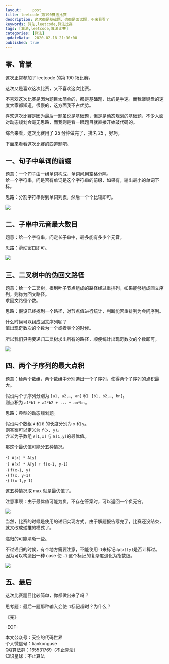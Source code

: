 ```yaml
---   
layout:     post  
title: leetcode 第190算法比赛
description: 这次都是基础题，也都是面试题，不来看看？  
keywords: 算法,leetcode,算法比赛  
tags: [算法,leetcode,算法比赛]    
categories: [算法]  
updateData:  2020-02-18 21:30:00  
published: true  
---  
```



## 零、背景  


这次正常参加了 leetcode 的第 190 场比赛。  


这次又是喜欢这次比赛，又不喜欢这次比赛。  


不喜欢这次比赛是因为题目太简单的，都是基础题，比的是手速。而我敲键盘的速度大家都知道，很慢的，这方面我不占优势。  


喜欢这次比赛是因为最后一题虽说是基础题，但是是动态规划的基础题，不少人面对动态规划会毫无思路，而我则是看一眼题目就直接开始敲代码的。  



综合来看，这次比赛用了 25 分钟做完了，排名 25 ，好巧。  


下面来看看这次比赛的四道题吧。  


## 一、句子中单词的前缀  


题意：一个句子由一组单词构成，单词间用空格分隔。  
给一个字符串，问是否有单词是这个字符串的前缀，如果有，输出最小的单词下标。  


思路：分割字符串得到单词列表，然后一个个比较即可。  



![](http://res2020.tiankonguse.com/images/2020/05/24/001.png)  


## 二、子串中元音最大数目  


题意：给一个字符串，问定长子串中，最多能有多少个元音。  


思路：滑动窗口即可。  


![](http://res2020.tiankonguse.com/images/2020/05/24/002.png)  


## 三、二叉树中的伪回文路径  


题意：给一个二叉树，根到叶子节点组成的路径经过重排列，如果能够组成回文序列，则称为回文路径。  
求回文路径个数。  


思路：假设已经找到一个路径，对节点值进行统计，判断能否重排列为会问序列。  


什么时候可以组成回文序列呢？  
值出现奇数次的个数为一个或者零个的时候。  


所以我们只需要递归二叉树求出所有的路径，顺便统计出现奇数次的个数即可。  


![](http://res2020.tiankonguse.com/images/2020/05/24/003.png)  


## 四、两个子序列的最大点积  


题意：给两个数组，两个数组中分别选出一个子序列，使得两个子序列的点积最大。  


假设两个子序列分别为 `[a1, a2,…, an]` 和 ` [b1, b2,…, bn]`。  
则点积为 `a1*b1 + a2*b2 + ... + an*bn`。  


思路：典型的动态规划题。  


假设两个数组 `A` 和 `B` 的长度分别为 `x` 和 `y`。  
则答案可以定义为 `f(x, y)`。  
含义为子数组 `A[1,x]` 与 `B[1,y]`的最优值。  


那这个最优值可能分五种情况。  


-）`A[x] * A[y]`  
-）`A[x] * A[y] + f(x-1, y-1)`  
-) `f(x-1, y)`  
-) `f(x, y-1)`  
-) `f(x-1,y-1)`  


这五种情况取 max 就是最优值了。  


注意事项：由于最优值可能为负，不存在答案时，可以返回一个负无穷。  


![](http://res2020.tiankonguse.com/images/2020/05/24/004.png)  


当然，比赛的时候是使用的递归实现方式，由于解题报告写完了，比赛还没结束，就又改成递推的模式了。  



递归的可能清晰一些。  


不过递归的时候，有个地方需要注意，不能使用`-1`来标记`dp[x][y]`是否计算过。  
因为可以构造出一种 case 使 `-1` 这个标记的复杂度退化为指数级。  



![](http://res2020.tiankonguse.com/images/2020/05/24/005.png)  


## 五、最后  


这次比赛题目比较简单，你都做出来了吗？  


思考题：最后一题那种输入会使`-1`标记超时？为什么？  






《完》  


-EOF-  



本文公众号：天空的代码世界  
个人微信号：tiankonguse  
QQ算法群：165531769（不止算法）  
知识星球：不止算法  

